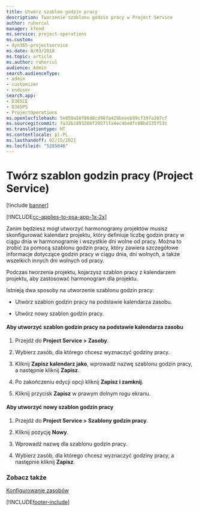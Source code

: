 ```yaml
---
title: Utwórz szablon godzin pracy
description: Tworzenie szablonu godzin pracy w Project Service
author: ruhercul
manager: kfend
ms.service: project-operations
ms.custom:
- dyn365-projectservice
ms.date: 8/03/2018
ms.topic: article
ms.author: ruhercul
audience: Admin
search.audienceType:
- admin
- customizer
- enduser
search.app:
- D365CE
- D365PS
- ProjectOperations
ms.openlocfilehash: 5e859a58f86d8cd98fa429beeeb99cf397a207cf
ms.sourcegitcommit: fa32b1893286f20271fa4ec4be8fc68bd135f53c
ms.translationtype: HT
ms.contentlocale: pl-PL
ms.lasthandoff: 02/15/2021
ms.locfileid: "5285046"
---
```

# <a name="create-a-work-hours-template-project-service"></a>Twórz szablon godzin pracy (Project Service)

[!include [banner](../includes/psa-now-project-operations.md)]

[!INCLUDE[cc-applies-to-psa-app-1x-2x](../includes/cc-applies-to-psa-app-1x-2x.md)]

Zanim będziesz mógł utworzyć harmonogramy projektów musisz skonfigurować kalendarz projektu, który definiuje liczbę godzin pracy w ciągu dnia w harmonogramie i wszystkie dni wolne od pracy. Można to zrobić za pomocą szablonu godzin pracy, który zawiera szczegółowe informacje dotyczące godzin pracy w ciągu dnia, dni wolnych, a także wszelkich innych dni wolnych od pracy.  
  
 Podczas tworzenia projektu, kojarzysz szablon pracy z kalendarzem projektu, aby zastosować harmonogram dla projektu.  
  
 Istnieją dwa sposoby na utworzenie szablonu godzin pracy:  
  
-   Utwórz szablon godzin pracy na podstawie kalendarza zasobu.  
  
-   Utwórz nowy szablon godzin pracy.  
  
#### <a name="to-create-a-work-hours-template-based-on-a-resources-calendar"></a>Aby utworzyć szablon godzin pracy na podstawie kalendarza zasobu  
  
1.  Przejdź do **Project Service > Zasoby**.  
  
2.  Wybierz zasób, dla którego chcesz wyznaczyć godziny pracy.  
  
3.  Kliknij **Zapisz kalendarz jako**, wprowadź nazwę szablonu godzin pracy, a następnie kliknij **Zapisz**.  
  
4.  Po zakończeniu edycji opcji kliknij **Zapisz i zamknij**.  
  
5.  Kliknij przycisk **Zapisz** w prawym dolnym rogu ekranu.  
  
#### <a name="to-create-a-new-work-hours-template"></a>Aby utworzyć nowy szablon godzin pracy  
  
1.  Przejdź do **Project Service > Szablony godzin pracy**.  
  
2.  Kliknij pozycję **Nowy**.  
  
3.  Wprowadź nazwę dla szablonu godzin pracy.  
  
4.  Wybierz zasób, dla którego chcesz wyznaczyć godziny pracy, a następnie kliknij **Zapisz**.  
  
### <a name="see-also"></a>Zobacz także  
 [Konfigurowanie zasobów](../psa/set-up-resources.md)


[!INCLUDE[footer-include](../includes/footer-banner.md)]